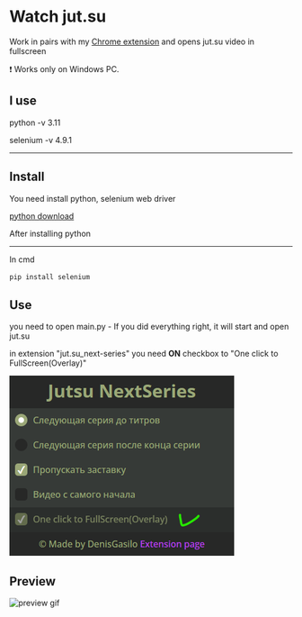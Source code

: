# Watch jut.su

Work in pairs with my [Chrome extension](https://github.com/DenisGas/jut.su_next-series) and opens jut.su video in fullscreen

❗ Works only on Windows PC.

## I use 

python -v 3.11

selenium -v 4.9.1

---

## Install

You need install python, selenium web driver

[python download](https://www.python.org/downloads/)

After installing python

---

In cmd 

```cmd
pip install selenium
```

## Use

you need to open main.py -
If you did everything right, it will start and open jut.su

in extension "jut.su_next-series" you need **ON** checkbox to "One click to FullScreen(Overlay)"

![preview img](./preview/extenstion_checkbox.png)


## Preview


![preview gif](./preview/how_work.gif)

